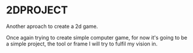 # 2DPROJECT
Another aproach to create a 2d game.

Once again trying to create simple computer game, for now it's going to be a simple project, the tool or frame I will try to fulfil my vision in.
